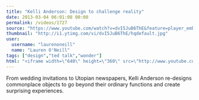 ```yaml
---
title: "Kelli Anderson: Design to challenge reality"
date: 2013-03-04 06:01:08 00:00
permalink: /videos/1727
source: "https://www.youtube.com/watch?v=dvI5JuB6ThE&feature=player_embedded"
thumbnail: "http://i1.ytimg.com/vi/dvI5JuB6ThE/hqdefault.jpg"
user:
  username: "laurenoneill"
  name: "Lauren O'Neill"
tags: ["design","ted talk","wonder"]
html: "<iframe width=\"640\" height=\"360\" src=\"http://www.youtube.com/embed/dvI5JuB6ThE?wmode=transparent&feature=oembed\" frameborder=\"0\" allowfullscreen></iframe>"
---
```


From wedding invitations to Utopian newspapers, Kelli Anderson re-designs commonplace objects to go beyond their ordinary functions and create surprising experiences.